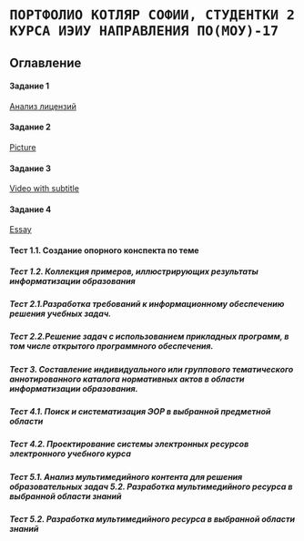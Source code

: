 # `ПОРТФОЛИО КОТЛЯР СОФИИ, СТУДЕНТКИ 2 КУРСА ИЭИУ НАПРАВЛЕНИЯ ПО(МОУ)-17` #

## Оглавление
#### Задание 1

[Анализ лицензий](%D0%90%D0%BD%D0%B0%D0%BB%D0%B8%D0%B7%20%D0%BB%D0%B8%D1%86%D0%B5%D0%BD%D0%B7%D0%B8%D0%B9.md)

#### Задание 2

[Picture](%D0%9F%D1%80%D0%BE%D1%81%D1%82%D0%BE%20%D0%BA%D0%B0%D1%80%D1%82%D0%B8%D0%BD%D0%BA%D0%B0.md)

#### Задание 3

[Video with subtitle](Video.md)

#### Задание 4

[Essay](%D0%AD%D1%81%D1%81%D0%B5.md)

#### Тест 1.1.  Создание опорного конспекта по теме

##### Тест 1.2.  Коллекция примеров, иллюстрирующих результаты информатизации образования 

##### Тест 2.1.Разработка требований к информационному обеспечению решения учебных задач. 

##### Тест 2.2.Решение задач с использованием прикладных программ, в том числе открытого программного обеспечения. 

##### Тест 3. Составление индивидуального или группового тематического аннотированного каталога нормативных актов в области информатизации образования. 



#####  Тест 4.1. Поиск и систематизация ЭОР в выбранной предметной области
##### Тест 4.2. Проектирование системы электронных ресурсов электронного учебного курса 
##### Тест  5.1. Анализ мультимедийного контента для решения образовательных задач 5.2. Разработка мультимедийного ресурса в выбранной области знаний 
##### Тест 5.2. Разработка мультимедийного ресурса в выбранной области знаний 
